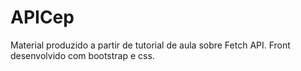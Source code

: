 # APICep
Material produzido a partir de tutorial de aula sobre Fetch API. Front desenvolvido com bootstrap e css.
